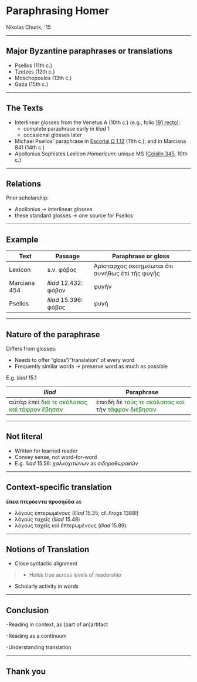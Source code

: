 # Paraphrasing Homer

Nikolas Churik, '15

---

## Major Byzantine paraphrases or translations ##


 

- Psellos (11th c.)
- Tzetzes (12th c.)
- Moschopoulos (13th c.)
- Gaza (15th c.)



---


##  The Texts




- Interlinear glosses from the Venetus A (10th c.) (e.g., folio [191 recto](http://beta.hpcc.uh.edu/tomcat/mss/images?request=GetIIPMooViewer&urn=urn:cite:hmt:vaimg.VA191RN-0362@0.498,0.3847,0.125,0.0316)):
    - complete paraphrase early in *Iliad* 1
    - occasional glosses later
- Michael Psellos' paraphrase in [Escorial Ω 1.12](http://www.homermultitext.org/hmt-digital/images?request=GetIIPMooViewer&urn=urn:cite:hmt:e4img.e4_421@0.059,0.2313,0.683,0.2067) (11th c.), and in Marciana 841 (14th c.)
- Apollonius Sophistes *Lexicon Homericum*: unique MS ([Coislin 345](http://beta.hpcc.uh.edu/tomcat/mss/images?request=GetIIPMooViewer&urn=urn:cite:bnf:coislin345img.Coislin345_img44@0.0631,0.5243,0.7828,0.2864), 10th c.)



----

## Relations


Prior scholarship: 

- Apollonius -> interlinear glosses
- these standard glosses -> one source for Psellos

---

## Example ##


| Text | Passage | Paraphrase or gloss |  
|  ------	| ------	| ------	|  
|  Lexicon | s.v. φόβος  | Ἀρίσταρχος σεσημείωται  ὅτι συνήθως  ἐπὶ τῆς φυγῆς |  
| Marciana 454 | *Iliad* 12.432: φόβον | φυγὴν |  
|  Psellos  | *Iliad* 15.396: φόβος  | φυγὴ  |  



 

---

## Nature of the paraphrase ##



Differs from glosses:

- Needs to offer “gloss”/”translation” of every word
- Frequently similar words -> preserve word as much as possible

E.g. *Iliad* 15.1 


| *Iliad* | Paraphrase |  
|  ------	| ------	|  
|  αὐτὰρ ἐπεὶ <span style="color:green;">διά τε σκόλοπας καὶ τάφρον ἔβησαν</span>  | ἐπειδὴ δὲ <span style="color:green;">τούς τε σκόλοπας καὶ</span> τὴν <span style="color:green;">τάφρον διέβησαν</span> |  


---

## Not literal

-	Written for learned reader
-	Convey sense, not word-for-word
-	E.g. *Iliad* 15.56:  *χαλκοχιτώνων* as *σιδηροθωρακῶν*



---

## Context-specific translation

**ἔπεα πτερόεντα προσηύδα** as

- λόγους ἐπτερωμένους (*Iliad* 15.35; cf. *Frogs* 1388!)
- λόγους ταχεῖς (*Iliad* 15.48)
- λόγους ταχεῖς καὶ ἐπτερωμένους (*Iliad*  15.89)

---

## Notions of Translation

- Close syntactic alignment

>- Holds true across levels of readership

- Scholarly activity in words





---

## Conclusion ##

-Reading in context, as (part of an)artifact

-Reading as a continuum

-Understanding translation



---


## Thank you


